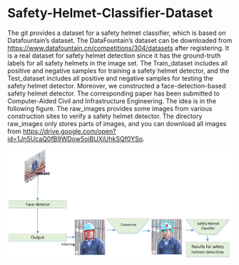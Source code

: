 # Safety-Helmet-Classifier-Dataset
The git provides a dataset for a safety helmet classifier, which is based on Datafountain’s dataset. The DataFountain’s dataset can be downloaded from https://www.datafountain.cn/competitions/304/datasets after registering. It is a real dataset for safety helmet detection since it has the ground-truth labels for all safety helmets in the image set. The Train_dataset includes all positive and negative samples for training a safety helmet detector, and the Test_dataset includes all positive and negative samples for testing the safety helmet detector. Moreover, we constructed a face-detection-based safety helmet detector. The corresponding paper has been submitted to Computer-Aided Civil and Infrastructure Engineering. The idea is in the following figure. The raw_images provides some images from various construction sites to verify a safety helmet detector. The directory raw_images only stores parts of images, and you can download all images from https://drive.google.com/open?id=1Jn5UcaQ0fB9WDow5oiBUXiUhkSQf0YSo.

![image](https://github.com/LP940708/Safety-Helmet-Classifier-Dataset/blob/master/idea.png)
